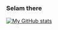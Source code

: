 ### Selam there

[![My GitHub stats](https://github-readme-stats.vercel.app/api?username=ilterkaankaraca)](https://github.com/ilterkaankaraca/github-readme-stats)
